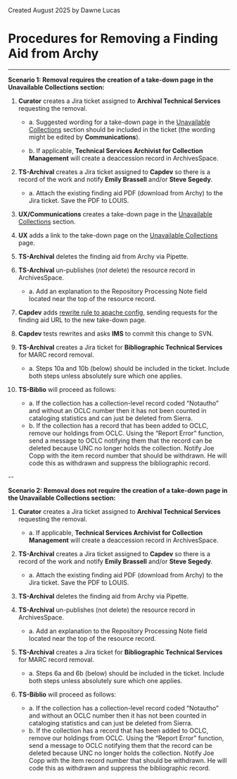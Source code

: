 Created August 2025 by Dawne Lucas

# Procedures for Removing a Finding Aid from Archy

***

**Scenario 1: Removal requires the creation of a take-down page in the Unavailable Collections section:**

1. **Curator** creates a Jira ticket assigned to **Archival Technical Services** requesting the removal.
    - a. Suggested wording for a take-down page in the <a href="https://library.unc.edu/wilson/unavailable-collections/">Unavailable Collections</a> section should be included in the ticket (the wording might be edited by **Communications**).

    - b. If applicable, **Technical Services Archivist for Collection Management** will create a deaccession record in ArchivesSpace.

2. **TS-Archival** creates a Jira ticket assigned to **Capdev** so there is a record of the work and notify **Emily Brassell** and/or **Steve Segedy**.

    - a. Attach the existing finding aid PDF (download from Archy) to the Jira ticket. Save the PDF to LOUIS.

3. **UX/Communications** creates a take-down page in the <a href="https://library.unc.edu/wilson/unavailable-collections/">Unavailable Collections</a> section.

4. **UX** adds a link to the take-down page on the <a href="https://library.unc.edu/wilson/unavailable-collections/">Unavailable Collections</a> page.

5. **TS-Archival** deletes the finding aid from Archy via Pipette.

6. **TS-Archival** un-publishes (_not_ delete) the resource record in ArchivesSpace.

    - a. Add an explanation to the Repository Processing Note field located near the top of the resource record.

7. **Capdev** adds <a href="https://unclibrary.atlassian.net/wiki/spaces/capdev/pages/45431578/Managing+URL+Redirects+on+Library+Servers">rewrite rule to apache config</a>, sending requests for the finding aid URL to the new take-down page.

8. **Capdev** tests rewrites and asks **IMS** to commit this change to SVN.

9. **TS-Archival** creates a Jira ticket for **Bibliographic Technical Services** for MARC record removal.
    - a. Steps 10a and 10b (below) should be included in the ticket. Include both steps unless absolutely sure which one applies.

10. **TS-Biblio** will proceed as follows:

    - a. If the collection has a collection-level record coded “Notautho” and without an OCLC number then it has not been counted in cataloging statistics and can just be deleted from Sierra.
    - b. If the collection has a record that has been added to OCLC, remove our holdings from OCLC.  Using the “Report Error” function, send a message to OCLC notifying them that the record can be deleted because UNC no longer holds the collection.  Notify Joe Copp with the item record number that should be withdrawn.  He will code this as withdrawn and suppress the bibliographic record.

--

**Scenario 2: Removal does not require the creation of a take-down page in the Unavailable Collections section:**

1. **Curator** creates a Jira ticket assigned to **Archival Technical Services** requesting the removal.

    - a. If applicable, **Technical Services Archivist for Collection Management** will create a deaccession record in ArchivesSpace.

2. **TS-Archival** creates a Jira ticket assigned to **Capdev** so there is a record of the work and notify **Emily Brassell** and/or **Steve Segedy**.
    - a. Attach the existing finding aid PDF (download from Archy) to the Jira ticket. Save the PDF to LOUIS.

3. **TS-Archival** deletes the finding aid from Archy via Pipette.

4. **TS-Archival** un-publishes (not delete) the resource record in ArchivesSpace.
    - a. Add an explanation to the Repository Processing Note field located near the top of the resource record.

5. **TS-Archival** creates a Jira ticket for **Bibliographic Technical Services** for MARC record removal.
    - a. Steps 6a and 6b (below) should be included in the ticket. Include both steps unless absolutely sure which one applies.

6. **TS-Biblio** will proceed as follows:
    - a. If the collection has a collection-level record coded “Notautho” and without an OCLC number then it has not been counted in cataloging statistics and can just be deleted from Sierra.
    - b. If the collection has a record that has been added to OCLC, remove our holdings from OCLC.  Using the “Report Error” function, send a message to OCLC notifying them that the record can be deleted because UNC no longer holds the collection.  Notify Joe Copp with the item record number that should be withdrawn.  He will code this as withdrawn and suppress the bibliographic record.
